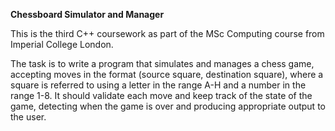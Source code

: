 **Chessboard Simulator and Manager**

This is the third C++ coursework as part of the MSc Computing course from Imperial College London.

The task is to write a program that simulates and manages a chess game, accepting moves in the format (source square, destination square), where a square is referred to using a letter in the range A-H and a number in the range 1-8. It should validate each move and keep track of the state of the game, detecting when the game is over and producing appropriate output to the user.
